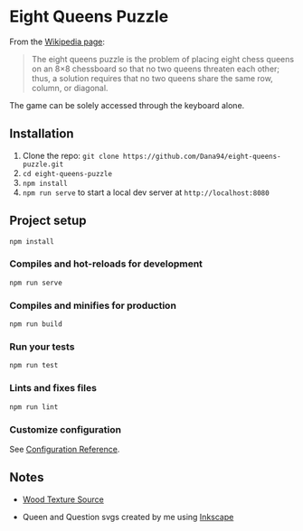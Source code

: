 # Eight Queens Puzzle
From the [Wikipedia page](https://en.wikipedia.org/wiki/Eight_queens_puzzle):
    <blockquote> The eight queens puzzle is the problem of placing eight chess queens on an 8×8 chessboard so that no two queens threaten each other;
    thus, a solution requires that no two queens share the same row, column, or diagonal. </blockquote>

The game can be solely accessed through the keyboard alone.

## Installation

1. Clone the repo: `git clone https://github.com/Dana94/eight-queens-puzzle.git`
1. `cd eight-queens-puzzle`
1. `npm install`
1. `npm run serve` to start a local dev server at `http://localhost:8080`

## Project setup
```
npm install
```

### Compiles and hot-reloads for development
```
npm run serve
```

### Compiles and minifies for production
```
npm run build
```

### Run your tests
```
npm run test
```

### Lints and fixes files
```
npm run lint
```

### Customize configuration
See [Configuration Reference](https://cli.vuejs.org/config/).

## Notes
- [Wood Texture Source](https://unsplash.com/photos/e6frrz-kh-0)

- Queen and Question svgs created by me using [Inkscape](https://inkscape.org/)
